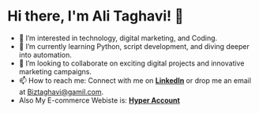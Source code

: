 # Hi there, I'm Ali Taghavi! 👋

- 👀 I’m interested in technology, digital marketing, and Coding.
- 🌱 I’m currently learning Python, script development, and diving deeper into automation.
- 💞️ I’m looking to collaborate on exciting digital projects and innovative marketing campaigns.
- 📫 How to reach me: Connect with me on [**LinkedIn**](https://www.linkedin.com/in/alii-taghaviii/) or drop me an email at [Biztaghavi@gamil.com](mailto:Biztaghavi@gmail.com).
- Also My E-commerce Webiste is: [**Hyper Account**](https://www.Hyper-acc.com/)
